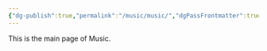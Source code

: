 ```yaml
---
{"dg-publish":true,"permalink":"/music/music/","dgPassFrontmatter":true}
---
```


This is the main page of Music.